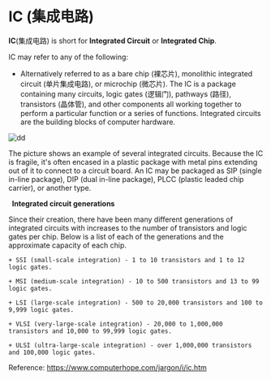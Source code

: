 # IC (集成电路)



**IC**(集成电路) is short for **Integrated Circuit** or **Integrated Chip**.<br/>

IC may refer to any of the following:



+ Alternatively referred to as a bare chip (裸芯片), monolithic integrated circuit (单片集成电路), or microchip (微芯片). The IC is a package containing many circuits, logic gates (逻辑门), pathways (路径), transistors (晶体管), and other components all working together to perform a particular function or a series of functions. Integrated circuits are the building blocks of computer hardware.

![dd](https://www.computerhope.com/jargon/i/ic.jpg "ddd")



The picture shows an example of several integrated circuits. Because the IC is fragile, it's often encased in a plastic package with metal pins extending out of it to connect to a circuit board. An IC may be packaged as SIP (single in-line package), DIP (dual in-line package), PLCC (plastic leaded chip carrier), or another type.<br/>

&ensp;**Integrated circuit generations**

Since their creation, there have been many different generations of integrated circuits with increases to the number of transistors and logic gates per chip. Below is a list of each of the generations and the approximate capacity of each chip.

	+ SSI (small-scale integration) - 1 to 10 transistors and 1 to 12 logic gates.

	+ MSI (medium-scale integration) - 10 to 500 transistors and 13 to 99 logic gates.

	+ LSI (large-scale integration) - 500 to 20,000 transistors and 100 to 9,999 logic gates.

	+ VLSI (very-large-scale integration) - 20,000 to 1,000,000 transistors and 10,000 to 99,999 logic gates.

	+ ULSI (ultra-large-scale integration) - over 1,000,000 transistors and 100,000 logic gates.



Reference: https://www.computerhope.com/jargon/i/ic.htm
